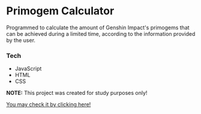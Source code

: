 # Primogem Calculator

<p> Programmed to calculate the amount of Genshin Impact's primogems that can be achieved during a limited time, according to the information provided by the user. </p>

### Tech

- JavaScript
- HTML
- CSS

**NOTE:**
This project was created for study purposes only!

<a href="https://m0nicavaz.github.io/GenshinCalc/"> You may check it by clicking here! </a>
